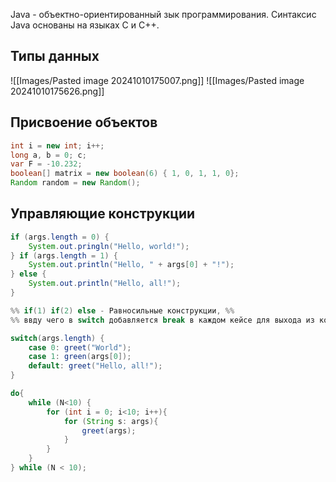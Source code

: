 Java - объектно-ориентированный зык программирования. Синтаксис Java основаны на языках C и C++.
## Типы данных
![[Images/Pasted image 20241010175007.png]]
![[Images/Pasted image 20241010175626.png]]
## Присвоение объектов

```java
int i = new int; i++;
long a, b = 0; c;
var F = -10.232;
boolean[] matrix = new boolean(6) { 1, 0, 1, 1, 0};
Random random = new Random();

```
## Управляющие конструкции
```java
if (args.length = 0) {
	System.out.pringln("Hello, world!");
} if (args.length = 1) {
	System.out.println("Hello, " + args[0] + "!");
} else {
	System.out.println("Hello, all!");
}

%% if(1) if(2) else - Равносильные конструкции, %%
%% ввду чего в switch добавляется break в каждом кейсе для выхода из конструкции%%

switch(args.length) {
	case 0: greet("World");
	case 1: green(args[0]);
	default: greet("Hello, all!");
}

do{
	while (N<10) {
		for (int i = 0; i<10; i++){
			for (String s: args){
				greet(args);
			}
		}
	}
} while (N < 10);

```
